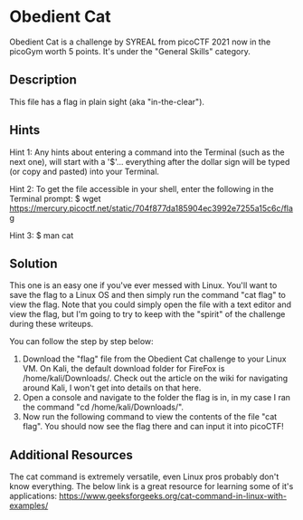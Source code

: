 # Obedient Cat
Obedient Cat is a challenge by SYREAL from picoCTF 2021 now in the picoGym worth 5 points.  It's under the "General Skills" category.

## Description
This file has a flag in plain sight (aka "in-the-clear").

## Hints
Hint 1:
Any hints about entering a command into the Terminal (such as the next one), will start with a '$'... everything after the dollar sign will be typed (or copy and pasted) into your Terminal.

Hint 2:
To get the file accessible in your shell, enter the following in the Terminal prompt: $ wget https://mercury.picoctf.net/static/704f877da185904ec3992e7255a15c6c/flag

Hint 3:
$ man cat

## Solution
This one is an easy one if you've ever messed with Linux.  You'll want to save the flag to a Linux OS and then simply run the command "cat flag" to view the flag.  Note that you could simply open the file with a text editor and view the flag, but I'm going to try to keep with the "spirit" of the challenge during these writeups.

You can follow the step by step below:
1. Download the "flag" file from the Obedient Cat challenge to your Linux VM.  On Kali, the default download folder for FireFox is /home/kali/Downloads/.  Check out the article on the wiki for navigating around Kali, I won't get into details on that here.
2. Open a console and navigate to the folder the flag is in, in my case I ran the command "cd /home/kali/Downloads/".
3. Now run the following command to view the contents of the file "cat flag".  You should now see the flag there and can input it into picoCTF!

## Additional Resources
The cat command is extremely versatile, even Linux pros probably don't know everything.  The below link is a great resource for learning some of it's applications:
https://www.geeksforgeeks.org/cat-command-in-linux-with-examples/
